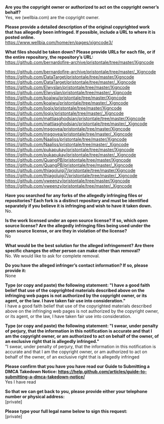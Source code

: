 **Are you the copyright owner or authorized to act on the copyright owner’s behalf?**  
Yes, we (wellbia.com) are the copyright owner.

**Please provide a detailed description of the original copyrighted work that has allegedly been infringed. If possible, include a URL to where it is posted online.**  
https://www.wellbia.com/home/en/pages/xigncode3/

**What files should be taken down? Please provide URLs for each file, or if the entire repository, the repository’s URL:**  
https://github.com/bernardofire-archive/pristontale/tree/master/Xigncode   
   
https://github.com/bernardofire-archive/pristontale/tree/master/_Xigncode   
https://github.com/DataTarget/pristontale/tree/master/Xigncode   
https://github.com/DataTarget/pristontale/tree/master/_Xigncode   
https://github.com/Elwyslan/pristontale/tree/master/Xigncode   
https://github.com/Elwyslan/pristontale/tree/master/_Xigncode   
https://github.com/koaiwu/pristontale/tree/master/Xigncode   
https://github.com/koaiwu/pristontale/tree/master/_Xigncode   
https://github.com/loqix/pristontale/tree/master/Xigncode   
https://github.com/loqix/pristontale/tree/master/_Xigncode   
https://github.com/mattiasghodsian/pristontale/tree/master/Xigncode   
https://github.com/mattiasghodsian/pristontale/tree/master/_Xigncode   
https://github.com/msgovea/pristontale/tree/master/Xigncode   
https://github.com/msgovea/pristontale/tree/master/_Xigncode   
https://github.com/Naaliss/pristontale/tree/master/Xigncode   
https://github.com/Naaliss/pristontale/tree/master/_Xigncode   
https://github.com/pukapukay/pristontale/tree/master/Xigncode   
https://github.com/pukapukay/pristontale/tree/master/_Xigncode   
https://github.com/QuangPB/pristontale/tree/master/Xigncode   
https://github.com/QuangPB/pristontale/tree/master/_Xigncode   
https://github.com/thiagoluigi7/pristontale/tree/master/Xigncode   
https://github.com/thiagoluigi7/pristontale/tree/master/_Xigncode   
https://github.com/yweenzy/pristontale/tree/master/Xigncode   
https://github.com/yweenzy/pristontale/tree/master/_Xigncode   

**Have you searched for any forks of the allegedly infringing files or repositories? Each fork is a distinct repository and must be identified separately if you believe it is infringing and wish to have it taken down.**  
No.

**Is the work licensed under an open source license? If so, which open source license? Are the allegedly infringing files being used under the open source license, or are they in violation of the license?**  
No

**What would be the best solution for the alleged infringement? Are there specific changes the other person can make other than removal?**  
No. We would like to ask for complete removal.

**Do you have the alleged infringer’s contact information? If so, please provide it:**  
None

**Type (or copy and paste) the following statement: "I have a good faith belief that use of the copyrighted materials described above on the infringing web pages is not authorized by the copyright owner, or its agent, or the law. I have taken fair use into consideration."**  
I have a good faith belief that use of the copyrighted materials described above on the infringing web pages is not authorized by the copyright owner, or its agent, or the law, I have taken fair use into consideration.

**Type (or copy and paste) the following statement: "I swear, under penalty of perjury, that the information in this notification is accurate and that I am the copyright owner, or am authorized to act on behalf of the owner, of an exclusive right that is allegedly infringed."**  
"I swear, under penalty of perjury, that the information in this notification is accurate and that I am the copyright owner, or am authorized to act on behalf of the owner, of an exclusive right that is allegedly infringed

**Please confirm that you have you have read our Guide to Submitting a DMCA Takedown Notice: https://help.github.com/articles/guide-to-submitting-a-dmca-takedown-notice/**  
Yes I have read

**So that we can get back to you, please provide either your telephone number or physical address:**  
[private]

**Please type your full legal name below to sign this request:**  
[private]
